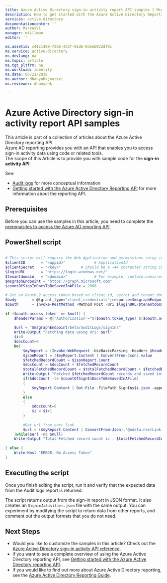 ```yaml
---
title: Azure Active Directory sign-in activity report API samples | Microsoft Docs
description: How to get started with the Azure Active Directory Reporting API
services: active-directory
documentationcenter: ''
author: MarkusVi
manager: mtillman
editor: ''

ms.assetid: c41c1489-726b-4d3f-81d6-83beb932df9c
ms.service: active-directory
ms.devlang: na
ms.topic: article
ms.tgt_pltfrm: na
ms.workload: identity
ms.date: 05/21/2018
ms.author: dhanyahk;markvi
ms.reviewer: dhanyahk 

---
```

# Azure Active Directory sign-in activity report API samples
This article is part of a collection of articles about the Azure Active Directory reporting API.  
Azure AD reporting provides you with an API that enables you to access sign-in activity data using code or related tools.  
The scope of this Article is to provide you with sample code for the **sign-in activity API**.

See:

* [Audit logs](active-directory-reporting-azure-portal.md#activity-reports)  for more conceptual information
* [Getting started with the Azure Active Directory Reporting API](active-directory-reporting-api-getting-started.md) for more information about the reporting API.


## Prerequisites
Before you can use the samples in this article, you need to complete the [prerequisites to access the Azure AD reporting API](active-directory-reporting-api-prerequisites.md).  

## PowerShell script

```powershell

# This script will require the Web Application and permissions setup in Azure Active Directory
$clientID       = "<appid>"             # ApplicationId
$clientSecret   = "<key>"         # Should be a ~44 character string insert your info here
$loginURL       = "https://login.windows.net/"
$tenantdomain   = "<domain>"            # For example, contoso.onmicrosoft.com
$msgraphEndpoint = "https://graph.microsoft.com"
$countOfSignInDocsToBeSavedInAFile = 2000
	
# Get an Oauth 2 access token based on client id, secret and tenant domain
$body       = @{grant_type="client_credentials";resource=$msgraphEndpoint;client_id=$clientID;client_secret=$clientSecret}
$oauth      = Invoke-RestMethod -Method Post -Uri $loginURL/$tenantdomain/oauth2/token?api-version=1.0 -Body $body
	
if ($oauth.access_token -ne $null) {
    $headerParams = @{'Authorization'="$($oauth.token_type) $($oauth.access_token)"}
	
    $url = "$msgraphEndpoint/beta/auditLogs/signIns"
    Write-Output "Fetching data using Uri: $url"
	$i=0
	$docCount=0
	Do{
		$myReport = (Invoke-WebRequest -UseBasicParsing -Headers $headerParams -Uri $url)
		$jsonReport = ($myReport.Content | ConvertFrom-Json).value
		$fetchedRecordCount = $jsonReport.Count
		$docCount = $docCount + $fetchedRecordCount
		$totalFetchedRecordCount = $totalFetchedRecordCount + $fetchedRecordCount
		Write-Output "Fetched $fetchedRecordCount records and saved into SignIns$i.json"
		if($docCount -le $countOfSignInDocsToBeSavedInAFile)
		{
			$myReport.Content | Out-File -FilePath SignIns$i.json -append  -Force 		
		}
		else
		{			
			$docCount=0
			$i = $i+1
		}
			
		#Get url from next link
		$url = ($myReport.Content | ConvertFrom-Json).'@odata.nextLink'			
	}while($url -ne $null)
	Write-Output "Total Fetched record count is : $totalFetchedRecordCount"
				
} else {
    Write-Host "ERROR: No Access Token"
}

```




## Executing the script
Once you finish editing the script, run it and verify that the expected data from the Audit logs report is returned.

The script returns output from the sign-in report in JSON format. It also creates an `SigninActivities.json` file with the same output. You can experiment by modifying the script to return data from other reports, and comment out the output formats that you do not need.

## Next Steps
* Would you like to customize the samples in this article? Check out the [Azure Active Directory sign-in activity API reference](https://developer.microsoft.com/graph/docs/api-reference/beta/resources/signin). 
* If you want to see a complete overview of using the Azure Active Directory reporting API, see [Getting started with the Azure Active Directory reporting API](active-directory-reporting-api-getting-started.md).
* If you would like to find out more about Azure Active Directory reporting, see the [Azure Active Directory Reporting Guide](active-directory-reporting-guide.md).  

